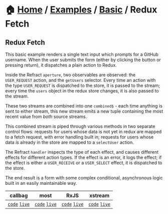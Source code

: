 # 🏠 [Home](../../../) / [Examples](../../) / [Basic](../) / Redux Fetch

## Redux Fetch

This basic example renders a single text input which prompts for a GitHub username. When the user submits the form (either by clicking the button or pressing return), it dispatches a plain action to Redux.

Inside the Refract `aperture`, two observables are observed: the `USER_REQUEST` action, and the `getUsers` selector. Every time an action with the type `USER_REQUEST` is dispatched to the store, it is passed to the stream; every time the `users` object in the redux store changes, it is also passed to the stream.

These two streams are combined into one `combined$` - each time anything is sent to either stream, this new stream emits a new tuple containing the most recent value from _both_ source streams.

This combined stream is piped through various methods in two separate control flows: requests for users whose data is not yet in redux are mapped to a fetch request, with error handling built in; requests for users whose data _is_ already in the store are mapped to a `selectUser` action.

The Refract `handler` inspects the type of each effect, and causes different effects for different action types. If the effect is an error, it logs the effect; if the effect is either a `USER_RECEIVE` or a `USER_SELECT` effect, it is dispatched to the store.

The end result is a form with some complex conditional, asynchronous logic built in an easily maintainable way.

<!-- prettier-ignore-start -->
| callbag | most | RxJS | xstream |
| --- | --- | --- | --- |
| [`code`](./callbag) [`live`](https://stackblitz.com/github/troch/refract/tree/master/examples/basic/redux-fetch/callbag) | [`code`](./most) [`live`](https://stackblitz.com/github/troch/refract/tree/master/examples/basic/redux-fetch/most) | [`code`](./rxjs) [`live`](https://stackblitz.com/github/troch/refract/tree/master/examples/basic/redux-fetch/rxjs) | [`code`](./xstream) [`live`](https://stackblitz.com/github/troch/refract/tree/master/examples/basic/redux-fetch/xstream) |
<!-- prettier-ignore-end -->

